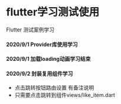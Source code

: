 # flutter学习测试使用

Flutter 测试案例学习

#### 2020/9/1 Provider库使用学习
#### 2020/9/1 加载loading动画学习结束

#### 2020/9/2 封装复用组件学习
+ 点击跳转按钮路由设置 有备注说明
+ 只需要点击跳转到组件views/like_item.dart
